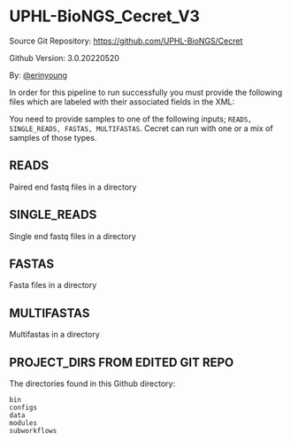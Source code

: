 # UPHL-BioNGS_Cecret_V3
Source Git Repository: https://github.com/UPHL-BioNGS/Cecret

Github Version: 3.0.20220520

By: [@erinyoung](https://github.com/erinyoung)

In order for this pipeline to run successfully you must provide the following files which are labeled with their associated fields in the XML:

You need to provide samples to one of the following inputs; ```READS, SINGLE_READS, FASTAS, MULTIFASTAS```. Cecret can run with one or a mix of samples of those types.

## READS
Paired end fastq files in a directory

## SINGLE_READS
Single end fastq files in a directory

## FASTAS
Fasta files in a directory

## MULTIFASTAS
Multifastas in a directory

## PROJECT_DIRS FROM EDITED GIT REPO
The directories found in this Github directory:
```
bin
configs
data
modules
subworkflows
```


